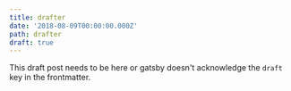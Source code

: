 ```yaml
---
title: drafter
date: '2018-08-09T00:00:00.000Z'
path: drafter
draft: true
---
```


This draft post needs to be here or gatsby doesn't acknowledge the `draft` key in the frontmatter.
